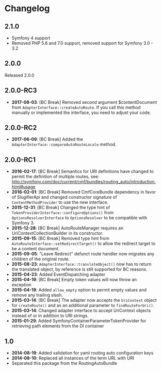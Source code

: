 Changelog
=========

2.1.0
-----

* Symfony 4 support
* Removed PHP 5.6 and 7.0 support, removed support for Symfony 3.0 - 3.2

2.0.0
-----

Released 2.0.0

2.0.0-RC3
---------

* **2017-08-03**: [BC Break] Removed second argument $contentDocument from `AdapterInterface::createAutoRoute`.
                  If you call this method manually or implemented the interface, you need to adjust your code.

2.0.0-RC2
---------

* **2017-06-09**: [BC Break] Added the `AdapterInterface::compareAutoRouteLocale` method.

2.0.0-RC1
---------

* **2016-02-17**: [BC Break] Semantics for URI definitions have changed to
                  permit the definition of multiple routes, see:
                  http://symfony.com/doc/current/cmf/bundles/routing_auto/introduction.html#usage
* **2016-02-01**: [BC Break] Removed CmfCoreBundle dependency in favor of
                  SlugifierApi and changed constructor signature of `ContentMethodProvider`
                  to use the new interface.
* **2015-12-31**: [BC Break] Changed the type hint of `TokenProviderInterface::configureOptions()`
                  from `OptionsResolverInterface` to `OptionsResolver` to be compatible
                  with Symfony 3.
* **2015-12-28**: [BC Break] AutoRouteManager requires an
                  UriContextCollectionBuilder in its constructor.
* **2015-09-15**: [BC Break] Removed type hint from `AutoRouteInterface::setRedirectTarget()`
                  to allow the redirect target to be a content document.
* **2015-09-05**: "Leave Redirect" defunct route handler now migrates any children
                  of the original route.
* **2015-08-23**: `AdapterInterface::translateObject()` now has to return the
                  translated object, by reference is still supported for BC reasons.
* **2015-04-23**: Added EventDispatching adapter
* **2015-04-19**: [BC Break] Empty token values will now throw an exception
* **2015-04-19**: Added `allow_empty` option to permit empty values and
                  remove any trailing slash.
* **2015-03-14**: [BC Break] The adapter now accepts the `UriContext` object for
                  `createRoute()` and as an additional parameter to `findRouteForUri()`.
* **2015-03-14**: Changed adapter interface to accept UriContext objects
                  instead of or in addition to URI strings.
* **2015-01-29**: Added SymfonyContainerParameterTokenProvider for retrieving
                  path elements from the DI container

1.0
---

* **2014-08-19**: Added validation for yaml routing auto configuration keys
* **2014-08-10**: Replaced all instances of the term URL with URI
* Separated this package from the RoutingAutoBundle
